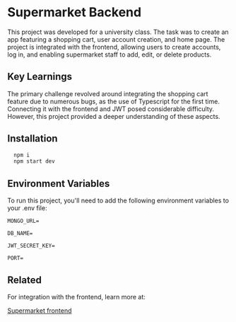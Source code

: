 
# Supermarket Backend

This project was developed for a university class. The task was to create an app featuring a shopping cart, user account creation, and home page. The project is integrated with the frontend, allowing users to create accounts, log in, and enabling supermarket staff to add, edit, or delete products.


## Key Learnings

The primary challenge revolved around integrating the shopping cart feature due to numerous bugs, as the use of Typescript for the first time. Connecting it with the frontend and JWT posed considerable difficulty. However, this project provided a deeper understanding of these aspects.


## Installation

```bash
  npm i
  npm start dev 
```

## Environment Variables

To run this project, you'll need to add the following environment variables to your .env file:

`MONGO_URL=`

`DB_NAME=`

`JWT_SECRET_KEY=`

`PORT=`
## Related

For integration with the frontend, learn more at:

[Supermarket frontend](https://github.com/henriiquematheus/supermarket-app-front)

